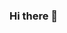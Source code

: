 ### Hi there 👋

<!--
**serhii-soboliev/serhii-soboliev** is a ✨ _special_ ✨ repository because its `README.md` (this file) appears on your GitHub profile.

Here are some ideas to get you started:

- 🔭 I’m currently working on DataArt
- 🌱 I’m currently learning Cloud Native Applicaton
- 👯 I’m looking to collaborate on GCP, Azure or other cloud related things
- 🤔 I’m looking for help with Azure
- 💬 Ask me about anything
- 📫 How to reach me: https://www.linkedin.com/in/serhii-soboliev-59710394/
- ⚡ Fun fact: http://cv.ssoboliev.com/

